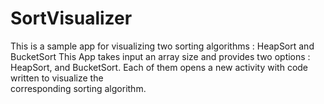 # SortVisualizer
This is a sample app for visualizing two sorting algorithms  : HeapSort and BucketSort
This App takes input an array size and provides two  options : HeapSort, and BucketSort. Each of them opens a new activity with code written to visualize the  
corresponding sorting algorithm. 
